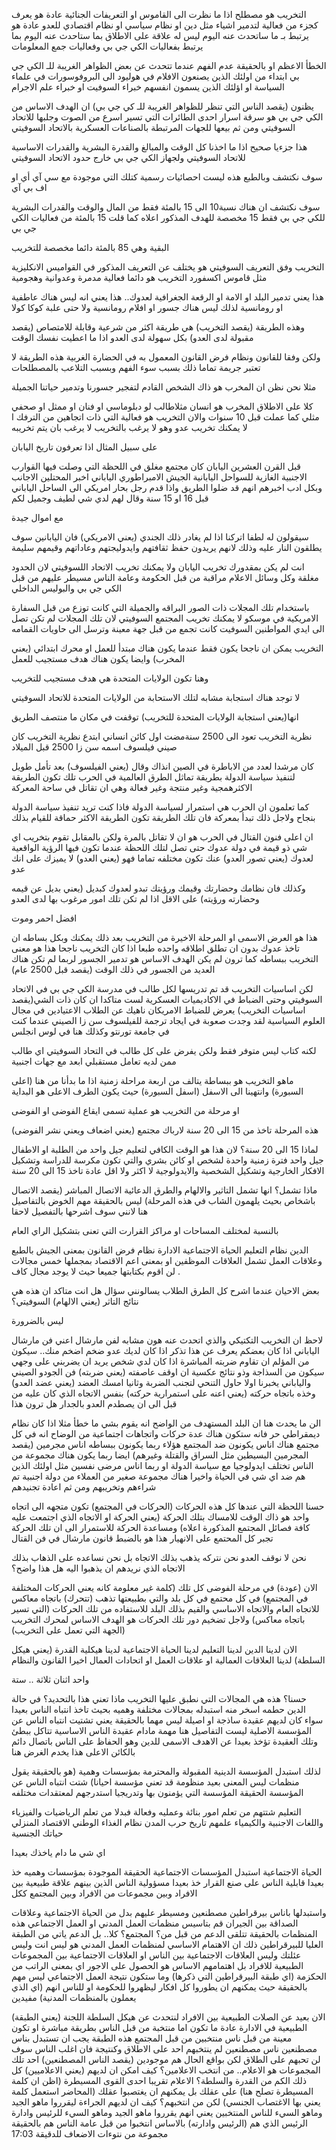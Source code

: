 التخريب هو مصطلح اذا ما نظرت الى القاموس او التعريفات الجنائية
عادة هو يعرف كجزء من فعالية لتدمير اشياء مثل دين او نظام سياسي او نظام اقتصادي للعدو
عادة هو يرتبط بـ 
ما ساتحدث عنه اليوم ليس له علاقة على الاطلاق بما ستاحدث عنه اليوم بما يرتبط بفعاليات الكي جي بي وفعاليات جمع المعلومات

 الخطأ الاعظم او بالحقيقة عدم الفهم 
عندما تتحدث عن بعض الظواهر الغريبة للـ الكي جي بي ابتداء من اولئك الذين يصنعون الافلام في هوليود الى البروفوسورات في علماء السياسة
او اؤلئك الذين يسمون انفسهم 
خبراء السوفيت او خبراء علم الاجرام

يظنون (يقصد الناس التي تنظر للظواهر الغريبة للـ كي جي بي) ان الهدف الاساس من الكي جي بي هو سرقة اسرار احدى الطائرات التي تسير اسرع من الصوت وجلبها للاتحاد السوفيتي
ومن ثم بيعها للجهات المرتبطة بالصناعات العسكرية بالاتحاد السوفيتي

هذا جزءيا صحيح 
اذا ما اخذنا كل الوقت والمبالغ والقدرة البشرية  والقدرات الاساسية للاتحاد السوفيتي ولجهاز الكي جي بي خارج حدود الاتحاد السوفيتي

سوف نكتشف وبالطبع هذه ليست احصائيات رسمية كتلك التي موجودة مع سي آي أي او اف بي آي

سوف نكتشف ان هناك نسبة10 الى 15 بالمئة فقط من المال والوقت والقدرات البشرية للكي جي بي فقط 15 مخصصة للهدف المذكور اعلاه
كما قلت 15 بالمئة من فعاليات الكي جي بي

البقية وهي 85 بالمئة دائما مخصصة للتخريب

التخريب وفق التعريف السوفيتي هو يختلف عن التعريف المذكور في القواميس الانكليزية مثل قاموس اكسفورد
التخريب هو دائما فعالية مدمرة  وعدوانية وهجومية

 
هذا يعني تدمير البلد او الامة او الرقعة الجغرافية لعدوك..
هذا يعني  انه ليس هناك عاطفية او رومانسية
لذلك ليس هناك جسور او افلام رومانسية ولا حتى علبة كوكا كولا

وهذه الطريقة (يقصد التخريب) هي طريقة اكثر من شرعية وقابلة للامتصاص (يقصد مقبولة لدى العدو) بكل سهولة لدى العدو
اذا ما اعطيت نفسك الوقت 

ولكن وفقا للقانون ونظام فرض القانون المعمول به في الحضارة الغربية هذه الطريقة لا تعتبر جريمة تماما
ذلك بسبب سوء الفهم وبسبب التلاعب بالمصطلحات

مثلا نحن نظن ان المخرب هو ذاك الشخص القادم لتفجير جسورنا وتدمير حياتنا الجميلة

كلا على الاطلاق
المخرب  هو انسان مثلاطالب لو دبلوماسي او فنان او ممثل او صحفي مثلي كما عملت قبل 10 سنوات
والان التخريب
هو فعالية التي ذات  اتجاهين من الترفك ا
لا يمكنك  تخريب عدو وهو لا يرغب بالتخريب
لا يرغب بان يتم تخريبه

على سبيل المثال اذا تعرفون تاريخ اليابان 

قبل القرن العشرين
اليابان كان مجتمع مغلق
في اللحظة التي وصلت فيها القوارب الاجنبية الغازية للسواحل اليابانية
الجيش الامبراطوري الياباني اخبر المحتلين الاجانب وبكل ادب اخبرهم انهم قد ضلوا الطريق
واذا قدم رجل بحار امريكي الى الساحل الياباني قبل 16 او 15 سنة 
وقال لهم لدي شي لطيف وجميل لكم 

مع اموال جيدة

سيقولون له لطفا اتركنا 
اذا لم يغادر ذلك الجندي (يعني الامريكي) فان اليابانين سوف يطلقون النار عليه
وذلك لانهم يريدون حفظ ثقافتهم وايدوليجتهم وعاداتهم وقيمهم سليمة

انت لم يكن بمقدورك تخريب اليابان 
ولا يمكنك تخريب الاتحاد اللسوفيتي لان الحدود مغلقة
وكل وسائل الاعلام مراقبة من قبل الحكومة
وعامة الناس مسيطر عليهم من قبل الكي جي بي والبوليس الداخلي

باستخدام تلك المجلات ذات الصور البراقه والجميلة التي كانت توزع من قبل السفارة الامريكية في موسكو
لا يمكنك تخريب المجتمع السوفيتي لان تلك المجلات لم تكن تصل الى ايدي المواطنين السوفيت
كانت تجمع من قبل جهة معينة وترسل الى حاويات القمامه

التخريب يمكن ان ناجحا يكون فقط عندما
يكون هناك مبتدأ للعمل او محرك ابتدائي (يعني المخرب) وايضا يكون هناك هدف مستجيب للعمل

وهنا تكون الولايات المتحدة هي هدف مستجيب للتخريب 

لا توجد هناك استجابة مشابه لتلك الاستحابة
من الولايات المتحدة للاتحاد السوفيتي

انها(يعني استجابة الولايات المتحدة للتخريب) توقفت في مكان ما منتصف الطريق

نظرية التخريب تعود الى 2500 سنةمضت
اول كائن انساني ابتدع نظرية التخريب
كان صيني فيلسوف
اسمه سن زا
2500 قبل الميلاد

كان مرشدا لعدد من الاباطرة في الصين انذاك
وقال (يعني الفيلسوف) بعد تأمل طويل
لتنفيذ سياسة الدولة
بطريقة تماثل الطرق العالمية  في الحرب
تلك تكون الطريقة الاكثرهمجية  وغير منتجة  وغير فعالة  وهي ان تقاتل في ساحة المعركة

كما تعلمون ان الحرب هي استمرار لسياسة الدولة
فاذا كنت تريد تنفيذ سياسة الدولة بنجاح
ولاجل ذلك تبدأ بمعركة فان تلك الطريقة تكون الطريقة الاكثر  حماقة للقيام بذلك 

ان اعلى فنون القتال في الحرب هو ان لا تقاتل بالمرة
ولكن بالمقابل تقوم بتخريب اي شي ذو قيمة في دولة عدوك
حتى تصل لتلك اللحظة عندما تكون فيها الرؤية الواقعية لعدوك  (يعني تصور العدو) عنك تكون مختلفه تماما
فهو (يعني العدو)  لا يميزك على انك عدو 

وكذلك فان نظامك وحضارتك وقيمك ورؤيتك تبدو لعدوك كبديل (يعني بديل عن قيمه وحضارته ورؤيته) على الاقل
اذا لم تكن تلك امور مرغوب بها لدى العدو

افضل احمر وموت

هذا هو العرض الاسمى او المرحلة الاخيرة من التخريب
بعد ذلك يمكنك وبكل بساطه ان تاخذ عدوك بدون ان تطلق اطلاقه واحده
طبعا اذا كان التخريب ناجحا
هذا هو معنى التخريب ببساطه
كما ترون لم يكن الهدف الاساس هو تدمير الجسور
لربما لم تكن هناك العديد من الجسور في ذلك الوقت (يقصد قبل 2500 عام)

لكن اساسيات التخريب قد تم تدريسها لكل طالب في مدرسة الكي جي بي في الاتحاد السوفيتي وحتى الضباط في الاكاديميات العسكرية
لست متاكدا ان كان ذات الشي(يقصد اساسيات التخريب) يعرض للضباط الامريكان
ناهيك عن الطلاب الاعتيادين في مجال العلوم السياسية
لقد وجدت صعوبة في ايجاد ترجمة للفيلسوف سن زا الصيني عندما كنت في جامعة تورنتو وكذلك هنا في لوس انجلس

لكنه كتاب ليس متوفر فقط ولكن يفرض على كل طالب في التحاد السوفيتي
اي طالب ممن لديه تعامل مستقبلي ابعد مع جهات اجنبية

ماهو التخريب
هو ببساطة يتالف من اربعة مراحلة زمنية
اذا ما بدأنا من هنا (اعلى السبورة) وانتهينا الى الاسفل (اسفل السبورة) حيث يكون الطرف الاعلى هو البداية

او مرحلة من التخريب هو عملية تسمى ايقاع الفوضى
او الفوضى

هذه المرحلة تاخذ من 15 الى 20 سنة 
لارباك مجتمع (يعني اضعاف ويعني نشر الفوضى)

لماذا 15 الى 20 سنة؟
لان هذا هو الوقت الكافي لتعليم جيل واحد من الطلبة او الاطفال
جيل واحد
فترة زمنية واحدة لشخص او كائن بشري
والتي تكون مكرسة للدراسة وتشكيل الافكار الخارجية وتشكيل الشخصية والايدولوجية
لا اكثر ولا اقل
عادة تاخذ 15 الى 20 سنة

ماذا تشمل؟
انها تشمل التاثير والالهام والطرق الدعائية الاتصال المباشر (يقصد الاتصال باشخاص بحيث يلهمون الشاب في هذه المرحلة)
ليس بالحقيقة مهم الخوض بالتفاصيل هنا
لانني سوف اشرحها بالتفصيل لاحقا

بالنسبة لمختلف المساحات او مراكز القرارت التي تعنى بتشكيل الراي العام

الدين
نظام التعليم
الحياة الاجتماعية
الادارة
نظام فرض القانون بمعنى الجيش بالطبع
وعلاقات العمل
تشمل العلاقات الموظفين
او بمعنى اعم الاقتصاد
بمجملها خمس مجالات . لن اقوم بكتابتها جميعا حيث لا يوجد مجال كاف


بعض الاحيان عندما اشرح كل الطرق
الطلاب يسالونني سؤال
هل انت متاكد ان هذه هي نتائج التاثر (يعني الالهام) السوفيتي؟

ليس بالضرورة

لاحظ ان التخريب التكتيكي  والذي اتحدث عنه 
هون مشابه لفن مارشال
اعني فن مارشال الياباني اذا كان بعضكم يعرف عن هذا
تذكر اذا كان لديك عدو ضخم اضخم منك.. سيكون من المؤلم ان تقاوم ضربته المباشرة
اذا كان لدي شخص يريد ان يضربني على وجهي
سيكون من السذاجة وذو نتائج عكسية ان اوقف عاصفته (يعني ضربته)
فن الجودو الصيني والياباني يخبرنا 
اولا حاول التنحي لتجنب الضربة وثانيا امسك العضد (يعني عضد العدو) 
وخذه باتجاه حركته (يعني اعنه على استمرارية حركته)
بنفس الاتجاه الذي كان عليه من قبل
الى ان يصطدم العدو بالجدار
هل ترون هذا

الن ما يحدث هنا ان البلد المستهدف من الواضح انه يقوم بشي ما خطأ
مثلا اذا كان نظام ديمقراطي حر فانه ستكون هناك عدة حركات واتجاهات اجتماعية
من الوضاح انه في كل مجتمع هناك اناس يكونون ضد المجتمع
هؤلاء ربما يكونون ببساطه اناس مجرمين (يقصد المجرمين البسيطين مثل السراق والقتلة وغيرهم) ايضا ربما يكون هناك
مجموعة من الناس تختلف ايدولوجيا مع سياسة الدولة
او ربما اناس مرضى نفسين مثل اولئك الذين هم ضد اي شي في الحياة
واخيرا هناك مجموعة صغير من العملاء من دولة اجنبية
تم شراءهم وتخريبهم ومن ثم اعادة تجنيدهم

حسنا
اللحظة التي عندها كل هذه الحركات (الحركات في المجتمع) تكون متجهه الى اتجاه واحد
هو ذاك الوقت للامساك بتلك الحركة (يعني الحركة او الاتجاه الذي اجتمعت عليه كافة فصائل المجتمع المذكورة اعلاه)
ومساعدة الحركة للاستمرار 
الى ان تلك الحركة تجبر كل المحتمع على الانهيار
هذا هو بالضبط قانون مارشال في فن القتال

نحن لا نوقف العدو نحن نتركه يذهب بذلك الاتجاه 
بل نحن نساعده على الذهاب بذلك الاتجاه الذي نريدهم ان يذهبوا اليه
هل هذا واضح؟

الان (عودة) في مرحلة الفوضى
كل تلك (كلمة غير معلومة كانه يعني الحركات المختلفة في المجتمع) في كل محتمع في كل بلد
والتي بطبيعتها تذهب (تتحرك) باتجاه معاكس للاتجاه العام والاتجاه الاساسي والقيم بذلك البلد
للاستفاده من تلك الحركات (التي تسير باتجاه معاكس) ولاجل تضخيم دور تلك الحركات
هو الهدف الاساس لمحرك التخريب (الجهة التي تعمل على التخريب)


الان لدينا 
الدين
لدينا التعليم
لدينا الحياة الاجتماعية
لدينا هيكلية القدرة (يعني هيكل السلطة)
لدينا العلاقات العمالية او علاقات العمل او اتحادات العمال
اخيرا القانون والنظام

واحد اثنان ثلاثة .. ستة

حسنا؟
هذه هي المجالات التي نطبق عليها التخريب
ماذا تعني هذا بالتحديد؟
في حالة الدين
حطمه 
اسخر منه
استبدله بمجالات مختلفة وهميه بحيث تاخذ انتباه الناس بعيدا سواء كان لديهم عقيدة ساذجة او اصيلة
ليس مهما بالحقيقة 
يعني تشتيت انتباه الناس عن المؤسسة الاصلية
ليست التفاصيل هنا مهمة
مادام عقيدة الناس الاساسية تتاكل ببطئ
وتلك العقيدة تؤخذ بعيدا عن الاهدف الاسمى  للدين وهو الحفاظ على الناس باتصال دائم بالكائن الاعلى
هذا يخدم الغرض هنا

لذلك استبدل المؤسسة الدينية المقبولة والمحترمة 
بمؤسسات وهمية (هو بالحقيقة يقول منظمات ليس المعنى بعيد منظومة قد تعني مؤسسة احيانا)
شتت انتباه الناس عن المؤسسة الحقيقة المؤسسة التي يؤمنون بها
وتدريجيا استدرجهم لمعتقدات مختلفه

التعليم
شتتهم من تعلم امور بنائة وعمليه وفعالة
فبدلا من تعلم الرياضيات والفيزياء واللغات الاجنبية والكيمياء 
علمهم
تاريخ حرب المدن
نظام الغذاء الوطني
الاقتصاد المنزلي
حياتك الجنسية

اي شي ما دام ياخذك بعيدا  

الحياة الاجتماعية
استبدل المؤسسات الاجتماعية الحقيقة الموجودة
بمؤسسات وهميه
خذ بعيدا قابلية الناس على صنع القرار خذ بعيدا مسؤولية الناس
الذين بينهم علاقة طبيعية بين الافراد وبين مجموعات من الافراد وبين المجتمع ككل

واستبدلها باناس بيرقراطين مصطنعين ومسيطر عليهم
بدل من الحياة الاجتماعية وعلاقات الصداقة بين الجيران
قم بتاسيس منظمات العمل المدني او العمل الاجتماعي
هذه المنظمات بالحقيقة تتلقى الدعم من قبل من؟
المجتمع؟
كلا.. بل الدعم ياتي من الطبقة العليا للبيرقراطين
ذلك ان الاهتمام الاساسي لمنظمات العمل المدني هو ليس انت وليس عئلتك وليس العلاقات الاجتماعية بين الناس او العلاقات الاجتماعية بين المجموعات الطبيعية للافراد
بل اهتمامهم الاساس هو الحصول على الاجور اي بمعنى الراتب من الحكزمة (اي طبقة البيرقراطين التي ذكرها)
وما ستكون نتيجة العمل الاجتماعي  ليس مهم بالحقيقة
حيث يمكنهم ان يطوروا كل افكار ليظهروا للحكومة او للناس انهم (اي الذي يعملون بالمنظمات المدنية) مفيدين

الان بعيد عن الصلات الطبيعية بين الافراد لنتحدث عن هيكل السلطة
اللجنة (يعني الطبقة) الطبيعية في الادارة عادة ما تكون اما منتخبة من قبل الناس بطريقة مباشرة
او تكون معينة من قبل ناس منتخبين من قبل المجتمع
هذه الطبقة يجب ان تستبدل بناس مصطنعين 
 ناس مصطنعين لم ينتخبهم احد على الاطلاق
وكنتيجة فان اغلب الناس سوف لن تحبهم على الطلاق
لكن بواقع الحال هم موجودين (يقصد الناس المصطنعين)
احد تلك المجموعات هو الاعلام.. من انتخب الاعلامين؟
كيف امكن ان لديهم (يعني الاعلاميين) كل ذلك الكم من القدرة والسلطة؟
الاعلام تقريبا احدى القوى المسيطرة (اظن ان كلمة المسيطرة تصلح هنا) على عقلك بل يمكنهم ان يغتصبوا عقلك (المحاضر استعمل كلمة يعني بها الاغتصاب الجنسي)
لكن من انتخبهم؟ كيف ان لديهم الجراءة ليقرروا ماهو الجيد وماهو السيء للناس المنتخبين 
يعني انهم يقرروا ماهو الجيد وماهو السيء للرئيس وادارة الرئيس الذي هم (الرئيس وادارته) بالاساس انتخبوا من قبل عامة الناس
هم بالحقيقة مجموعة من نتوءات الاضعاف
للدقيقة 17:03

